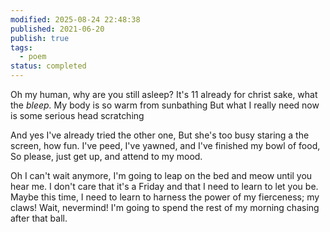 ```yaml
---
modified: 2025-08-24 22:48:38
published: 2021-06-20
publish: true
tags:
  - poem
status: completed
---
```

Oh my human, why are you still asleep? 
It's 11 already for christ sake, what the _bleep._ 
My body is so warm from sunbathing 
But what I really need now is some serious head scratching

And yes I've already tried the other one, 
But she's too busy staring a the screen, how fun.
I've peed, I've yawned, and I've finished my bowl of food, 
So please, just get up, and attend to my mood.

Oh I can't wait anymore, I'm going to leap on the bed and meow until you hear me.
I don't care that it's a Friday and that I need to learn to let you be. 
Maybe this time, I need to learn to harness the power of my fierceness; my claws! 
Wait, nevermind! I'm going to spend the rest of my morning chasing after that ball.